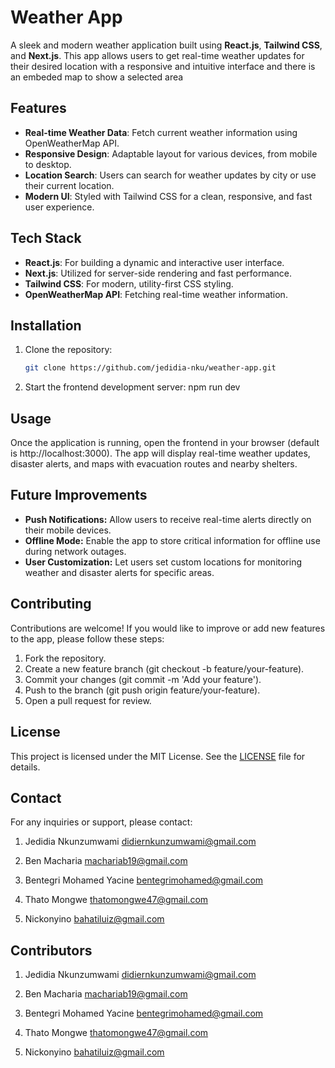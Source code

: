 # Weather App

A sleek and modern weather application built using **React.js**, **Tailwind CSS**, and **Next.js**. This app allows users to get real-time weather updates for their desired location with a responsive and intuitive interface and there is an embeded map to show a selected area

## Features

- **Real-time Weather Data**: Fetch current weather information using OpenWeatherMap API.
- **Responsive Design**: Adaptable layout for various devices, from mobile to desktop.
- **Location Search**: Users can search for weather updates by city or use their current location.
- **Modern UI**: Styled with Tailwind CSS for a clean, responsive, and fast user experience.

## Tech Stack

- **React.js**: For building a dynamic and interactive user interface.
- **Next.js**: Utilized for server-side rendering and fast performance.
- **Tailwind CSS**: For modern, utility-first CSS styling.
- **OpenWeatherMap API**: Fetching real-time weather information.

## Installation

1. Clone the repository:
   ```bash
   git clone https://github.com/jedidia-nku/weather-app.git

2. Start the frontend development server:
npm run dev

## Usage
Once the application is running, open the frontend in your browser (default is http://localhost:3000). The app will display real-time weather updates, disaster alerts, and maps with evacuation routes and nearby shelters.

## Future Improvements
* **Push Notifications:** Allow users to receive real-time alerts directly on their mobile devices.
* **Offline Mode:** Enable the app to store critical information for offline use during network outages.
* **User Customization:** Let users set custom locations for monitoring weather and disaster alerts for specific areas.

## Contributing
Contributions are welcome! If you would like to improve or add new features to the app, please follow these steps:

1. Fork the repository.
2. Create a new feature branch (git checkout -b feature/your-feature).
3. Commit your changes (git commit -m 'Add your feature').
4. Push to the branch (git push origin feature/your-feature).
5. Open a pull request for review.

## License
This project is licensed under the MIT License. See the [LICENSE](https://opensource.org/license/mit) file for details.

## Contact
For any inquiries or support, please contact:

1. Jedidia Nkunzumwami
didiernkunzumwami@gmail.com

2. Ben Macharia
machariab19@gmail.com

3. Bentegri Mohamed Yacine
bentegrimohamed@gmail.com

4. Thato Mongwe
thatomongwe47@gmail.com

5. Nickonyino
bahatiluiz@gmail.com

## Contributors
1. Jedidia Nkunzumwami
didiernkunzumwami@gmail.com

2. Ben Macharia
machariab19@gmail.com

3. Bentegri Mohamed Yacine
bentegrimohamed@gmail.com

4. Thato Mongwe
thatomongwe47@gmail.com

5. Nickonyino
bahatiluiz@gmail.com